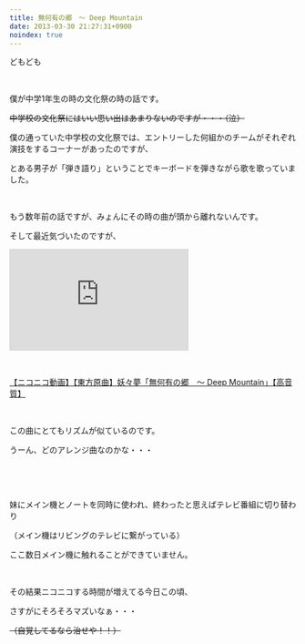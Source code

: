 ```yaml
---
title: 無何有の郷　～ Deep Mountain
date: 2013-03-30 21:27:31+0900
noindex: true
---
```

<p>どもども</p>
<p>&nbsp;</p>
<p>僕が中学1年生の時の文化祭の時の話です。</p>
<p><del>中学校の文化祭にはいい思い出はあまりないのですが・・・（泣）</del></p>
<p>僕の通っていた中学校の文化祭では、エントリーした何組かのチームがそれぞれ演技をするコーナーがあったのですが、</p>
<p>とある男子が「弾き語り」ということでキーボードを弾きながら歌を歌っていました。</p>
<p>&nbsp;</p>
<p>もう数年前の話ですが、みょんにその時の曲が頭から離れないんです。</p>
<p>そして最近気づいたのですが、</p>
<iframe width="312" height="176" src="http://ext.nicovideo.jp/thumb/sm9655931" scrolling="no" style="border:solid 1px #CCC;" frameborder="0"><a href="http://www.nicovideo.jp/watch/sm9655931">【ニコニコ動画】【東方原曲】妖々夢「無何有の郷　～ Deep Mountain」【高音質】</a></iframe>
<p>&nbsp;</p>
<div class="video-container"><script type="text/javascript" src="http://ext.nicovideo.jp/thumb_watch/sm9655931"></script><noscript><a href="http://www.nicovideo.jp/watch/sm9655931">【ニコニコ動画】【東方原曲】妖々夢「無何有の郷　～ Deep Mountain」【高音質】</a></noscript></div>
<p>&nbsp;</p>
<p>この曲にとてもリズムが似ているのです。</p>
<p>うーん、どのアレンジ曲なのかな・・・</p>
<p>&nbsp;</p>
<p>&nbsp;</p>
<p>妹にメイン機とノートを同時に使われ、終わったと思えばテレビ番組に切り替わり</p>
<p>（メイン機はリビングのテレビに繋がっている）</p>
<p>ここ数日メイン機に触れることができていません。</p>
<p>&nbsp;</p>
<p>その結果ニコニコする時間が増えてる今日この頃、</p>
<p>さすがにそろそろマズいなぁ・・・</p>
<p><del>（自覚してるなら治せや！！）</del></p>
